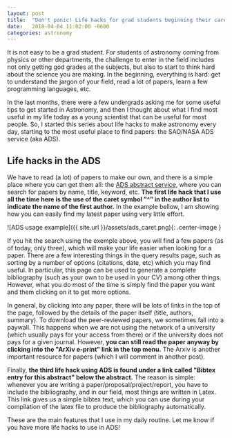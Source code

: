 ```yaml
---
layout: post
title:  "Don't panic! Life hacks for grad students beginning their careers in Astronomy. I. The ADS"
date:   2018-04-04 11:02:00 -0600
categories: astronomy
---
```


It is not easy to be a grad student. For students of astronomy coming from physics or other departments, the challenge to enter in the field includes not only getting god grades at the subjects, but also to start to think hard about the science you are making. In the beginning, everything is hard: get to understand the jargon of your field, read a lot of papers, learn a few programming languages, etc. 

In the last months, there were a few undergrads asking me for some useful tips to get started in Astronomy, and then I thought about what I find most useful in my life today as a young scientist that can be useful for most people. So, I started this series about life hacks to make astronomy every day, starting to the most useful place to find papers: the SAO/NASA ADS service (aka ADS).

Life hacks in the ADS
----

We have to read (a lot) of papers to make our own, and there is a simple place where you can get them all: the [ADS abstract service](http://adsabs.harvard.edu/abstract_service.html), where you can search for papers by name, title, keyword, etc. **The first life hack that I use all the time here is the use of the caret symbol "^" in the author list to indicate the name of the first author.** In the example bellow, I am showing how you can easily find my latest paper using very little effort.


![ADS usage example]({{ site.url }}/assets/ads_caret.png){: .center-image }

If you hit the search using the exemple above, you will find a few papers (as of today, only three), which will make your life easier when looking for a paper. There are a few interesting things in the query results page, such as sorting by a number of options (citations, date, etc) which you may find useful. In particular, this page can be used to generate a complete bibliography (such as your own to be used in your CV) among other things. However, what you do most of the time is simply find the paper you want and them clicking on it to get more options. 

In general, by clicking into any paper, there will be lots of links in the top of the page, followed by the details of the paper itself (title, authors, summary). To download the peer-reviewed papers, we sometimes fall into a paywall. This happens when we are not using the network of a university (which usually pays for your access from there) or if the university does not pays for a given journal. However, **you can still read the paper anyway by clicking into the "ArXiv e-print" link in the top menu.** The Arxiv is another important resource for papers (which I will comment in another post).


Finally, **the third life hack using ADS is found under a link called "Bibtex entry for this abstract" below the abstract.** The reason is simple: whenever you are writing a paper/proposal/project/report, you have to include the bibliography, and in our field, most things are written in Latex. This link gives us a simple bibtex text, which you can use during your compilation of the latex file to produce the bibliography automatically. 

These are the main features that I use in my daily routine. Let me know if you have more life hacks to use in ADS!










